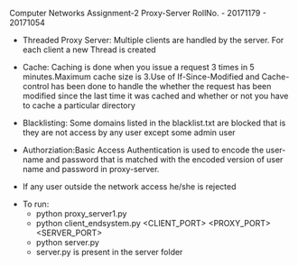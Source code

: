 Computer Networks Assignment-2 
Proxy-Server
RollNo. - 20171179
	- 20171054


- Threaded Proxy Server: Multiple clients are handled by the server. For each client a new Thread is created

- Cache: Caching is done when you issue a request 3 times in 5 minutes.Maximum cache size is 3.Use of If-Since-Modified and Cache-control has been done to handle the whether the request has been modified since the last time it was cached and whether or not you have to cache a particular directory 

- Blacklisting: Some domains listed in the blacklist.txt are blocked that is they are not access by any user except some admin user

- Authorziation:Basic Access Authentication is used to encode the user-name and password that is matched with the encoded version of user name and password in proxy-server.

- If any user outside the network access he/she is rejected



* To run:
  * python proxy_server1.py 
  * python client_endsystem.py <CLIENT_PORT> <PROXY_PORT> <SERVER_PORT>
  * python server.py <SERVER PORT> 
  * server.py is present in the server folder
